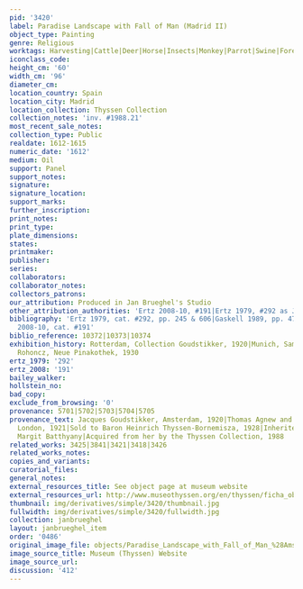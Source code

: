 ```yaml
---
pid: '3420'
label: Paradise Landscape with Fall of Man (Madrid II)
object_type: Painting
genre: Religious
worktags: Harvesting|Cattle|Deer|Horse|Insects|Monkey|Parrot|Swine|Forest|Old Testament|Paradise
iconclass_code:
height_cm: '60'
width_cm: '96'
diameter_cm:
location_country: Spain
location_city: Madrid
location_collection: Thyssen Collection
collection_notes: 'inv. #1988.21'
most_recent_sale_notes:
collection_type: Public
realdate: 1612-1615
numeric_date: '1612'
medium: Oil
support: Panel
support_notes:
signature:
signature_location:
support_marks:
further_inscription:
print_notes:
print_type:
plate_dimensions:
states:
printmaker:
publisher:
series:
collaborators:
collaborator_notes:
collectors_patrons:
our_attribution: Produced in Jan Brueghel's Studio
other_attribution_authorities: 'Ertz 2008-10, #191|Ertz 1979, #292 as Jan and Studio'
bibliography: 'Ertz 1979, cat. #292, pp. 245 & 606|Gaskell 1989, pp. 474-477|Ertz
  2008-10, cat. #191'
biblio_reference: 10372|10373|10374
exhibition_history: Rotterdam, Collection Goudstikker, 1920|Munich, Sammlung Schloss
  Rohoncz, Neue Pinakothek, 1930
ertz_1979: '292'
ertz_2008: '191'
bailey_walker:
hollstein_no:
bad_copy:
exclude_from_browsing: '0'
provenance: 5701|5702|5703|5704|5705
provenance_text: Jacques Goudstikker, Amsterdam, 1920|Thomas Agnew and Sons Ltd.,
  London, 1921|Sold to Baron Heinrich Thyssen-Bornemisza, 1928|Inherited by Grafin
  Margit Batthyany|Acquired from her by the Thyssen Collection, 1988
related_works: 3425|3841|3421|3418|3426
related_works_notes:
copies_and_variants:
curatorial_files:
general_notes:
external_resources_title: See object page at museum website
external_resources_url: http://www.museothyssen.org/en/thyssen/ficha_obra/30
thumbnail: img/derivatives/simple/3420/thumbnail.jpg
fullwidth: img/derivatives/simple/3420/fullwidth.jpg
collection: janbrueghel
layout: janbrueghel_item
order: '0486'
original_image_file: objects/Paradise_Landscape_with_Fall_of_Man_%28Amsterdam%29.png
image_source_title: Museum (Thyssen) Website
image_source_url:
discussion: '412'
---
```


